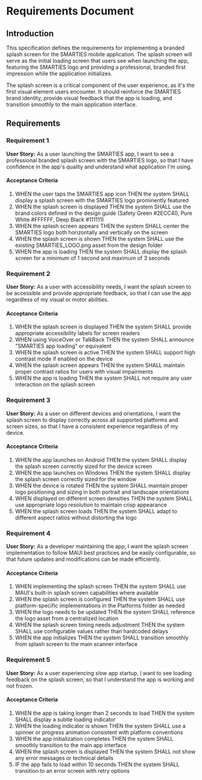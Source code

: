 # Requirements Document

## Introduction

This specification defines the requirements for implementing a branded splash screen for the SMARTIES mobile application. The splash screen will serve as the initial loading screen that users see when launching the app, featuring the SMARTIES logo and providing a professional, branded first impression while the application initializes.

The splash screen is a critical component of the user experience, as it's the first visual element users encounter. It should reinforce the SMARTIES brand identity, provide visual feedback that the app is loading, and transition smoothly to the main application interface.

## Requirements

### Requirement 1

**User Story:** As a user launching the SMARTIES app, I want to see a professional branded splash screen with the SMARTIES logo, so that I have confidence in the app's quality and understand what application I'm using.

#### Acceptance Criteria

1. WHEN the user taps the SMARTIES app icon THEN the system SHALL display a splash screen with the SMARTIES logo prominently featured
2. WHEN the splash screen is displayed THEN the system SHALL use the brand colors defined in the design guide (Safety Green #2ECC40, Pure White #FFFFFF, Deep Black #111111)
3. WHEN the splash screen appears THEN the system SHALL center the SMARTIES logo both horizontally and vertically on the screen
4. WHEN the splash screen is shown THEN the system SHALL use the existing SMARTIES_LOGO.png asset from the design folder
5. WHEN the app is loading THEN the system SHALL display the splash screen for a minimum of 1 second and maximum of 3 seconds

### Requirement 2

**User Story:** As a user with accessibility needs, I want the splash screen to be accessible and provide appropriate feedback, so that I can use the app regardless of my visual or motor abilities.

#### Acceptance Criteria

1. WHEN the splash screen is displayed THEN the system SHALL provide appropriate accessibility labels for screen readers
2. WHEN using VoiceOver or TalkBack THEN the system SHALL announce "SMARTIES app loading" or equivalent
3. WHEN the splash screen is active THEN the system SHALL support high contrast mode if enabled on the device
4. WHEN the splash screen appears THEN the system SHALL maintain proper contrast ratios for users with visual impairments
5. WHEN the app is loading THEN the system SHALL not require any user interaction on the splash screen

### Requirement 3

**User Story:** As a user on different devices and orientations, I want the splash screen to display correctly across all supported platforms and screen sizes, so that I have a consistent experience regardless of my device.

#### Acceptance Criteria

1. WHEN the app launches on Android THEN the system SHALL display the splash screen correctly sized for the device screen
2. WHEN the app launches on Windows THEN the system SHALL display the splash screen correctly sized for the window
3. WHEN the device is rotated THEN the system SHALL maintain proper logo positioning and sizing in both portrait and landscape orientations
4. WHEN displayed on different screen densities THEN the system SHALL use appropriate logo resolution to maintain crisp appearance
5. WHEN the splash screen loads THEN the system SHALL adapt to different aspect ratios without distorting the logo

### Requirement 4

**User Story:** As a developer maintaining the app, I want the splash screen implementation to follow MAUI best practices and be easily configurable, so that future updates and modifications can be made efficiently.

#### Acceptance Criteria

1. WHEN implementing the splash screen THEN the system SHALL use MAUI's built-in splash screen capabilities where available
2. WHEN the splash screen is configured THEN the system SHALL use platform-specific implementations in the Platforms folder as needed
3. WHEN the logo needs to be updated THEN the system SHALL reference the logo asset from a centralized location
4. WHEN the splash screen timing needs adjustment THEN the system SHALL use configurable values rather than hardcoded delays
5. WHEN the app initializes THEN the system SHALL transition smoothly from splash screen to the main scanner interface

### Requirement 5

**User Story:** As a user experiencing slow app startup, I want to see loading feedback on the splash screen, so that I understand the app is working and not frozen.

#### Acceptance Criteria

1. WHEN the app is taking longer than 2 seconds to load THEN the system SHALL display a subtle loading indicator
2. WHEN the loading indicator is shown THEN the system SHALL use a spinner or progress animation consistent with platform conventions
3. WHEN the app initialization completes THEN the system SHALL smoothly transition to the main app interface
4. WHEN the splash screen is displayed THEN the system SHALL not show any error messages or technical details
5. IF the app fails to load within 10 seconds THEN the system SHALL transition to an error screen with retry options